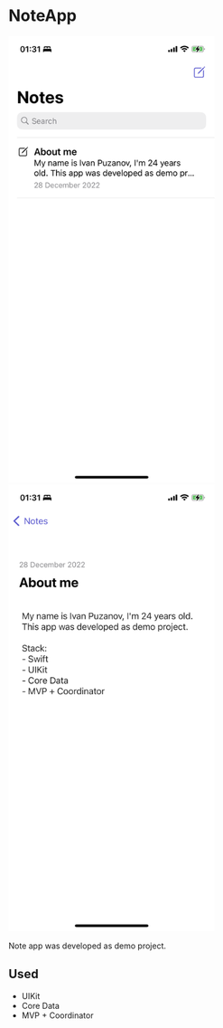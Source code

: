 # NoteApp
<img src="1.PNG" width="365" height="790">
<img src="2.PNG" width="365" height="790">

Note app was developed as demo project.

## Used
* UIKit
* Core Data
* MVP + Coordinator
